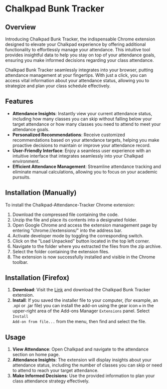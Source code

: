 # Chalkpad Bunk Tracker

## Overview
Introducing Chalkpad Bunk Tracker, the indispensable Chrome extension designed to elevate your Chalkpad experience by offering additional functionality to effortlessly manage your attendance. This intuitive tool provides insightful data to help you stay on top of your attendance goals, ensuring you make informed decisions regarding your class attendance.

Chalkpad Bunk Tracker seamlessly integrates into your browser, putting attendance management at your fingertips. With just a click, you can access vital information about your attendance status, allowing you to strategize and plan your class schedule effectively.

## Features
- **Attendance Insights**: Instantly view your current attendance status, including how many classes you can skip without falling below your target attendance or how many classes you need to attend to meet your attendance goals.
- **Personalized Recommendations**: Receive customized recommendations based on your attendance targets, helping you make proactive decisions to maintain or improve your attendance record.
- **User-Friendly Interface**: Enjoy a seamless user experience with an intuitive interface that integrates seamlessly into your Chalkpad environment.
- **Efficient Attendance Management**: Streamline attendance tracking and eliminate manual calculations, allowing you to focus on your academic pursuits.

## Installation (Manually)
To install the Chalkpad-Attendance-Tracker Chrome extension:
1. Download the compressed file containing the code.
2. Unzip the file and place its contents into a designated folder.
3. Open Google Chrome and access the extension management page by entering "chrome://extensions/" into the address bar.
4. Activate developer mode by toggling the corresponding switch.
5. Click on the "Load Unpacked" button located in the top left corner.
6. Navigate to the folder where you extracted the files from the zip archive.
7. Select the folder containing the extension files.
8. The extension is now successfully installed and visible in the Chrome toolbar.

## Installation (Firefox)
1. **Download**: Visit the [Link](https://drive.google.com/file/d/18-GXmQcRyxmf4kj2LlCNkc8ZLmqNxTpZ/view?usp=drive_link) and download the Chalkpad Bunk Tracker extension. 
2. **Install**: If you saved the installer file to your computer, (for example, an .xpi or .jar file) you can install the add-on using the gear icon <code>&#9881;</code> in the upper-right area of the Add-ons Manager <code>Extensions</code> panel. Select <code>Install Add-on from file...</code> from the menu, then find and select the file.


## Usage
1. **View Attendance**: Open Chalkpad and navigate to the attendance section on home page.
2. **Attendance Insights**: The extension will display insights about your attendance status, including the number of classes you can skip or need to attend to reach your target attendance.
3. **Make Informed Decisions**: Use the provided information to plan your class attendance strategy effectively.
